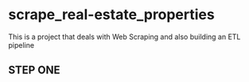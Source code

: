 # scrape_real-estate_properties
This is a project that deals with Web Scraping and also building an ETL pipeline
## STEP ONE
